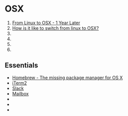# OSX

1. [From Linux to OSX - 1 Year Later](http://batsov.com/articles/2012/09/09/from-linux-to-osx-1-year-later/)
1. [How is it like to switch from linux to OSX?](http://www.quora.com/How-is-it-like-to-switch-from-linux-to-OSX)
1. []()
1. []()
1. []()
1. []()

## Essentials

* [Homebrew - The missing package manager for OS X](http://brew.sh/)
* [iTerm2](http://iterm2.com/)
* [Slack]()
* [Mailbox](http://www.mailboxapp.com/)
* []()
* []()
* []()